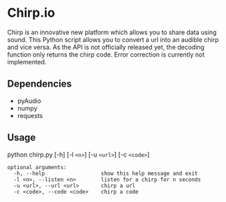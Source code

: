 Chirp.io
========

Chirp is an innovative new platform which allows you to share data using sound. This Python script allows you to convert a url into an audible chirp and vice versa. As the API is not officially released yet, the decoding function only returns the chirp code. Error correction is currently not implemented. 

Dependencies
------------

- pyAudio
- numpy
- requests

Usage
-----

python chirp.py [-h] [-l `<n>`] [-u `<url>`] [-c `<code>`]

```
optional arguments:
  -h, --help                  show this help message and exit
  -l <n>, --listen <n>        listen for a chirp for n seconds
  -u <url>, --url <url>       chirp a url
  -c <code>, --code <code>    chirp a code
```
